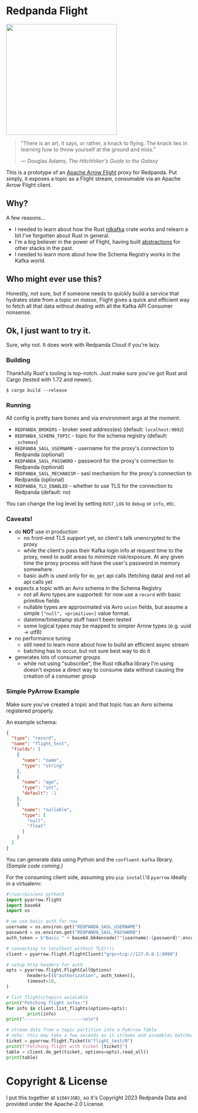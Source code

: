 # Redpanda Flight
<img src="https://github.com/voutilad/redpanda-flight-rs/assets/9891346/d38bd97b-67a0-4e60-bc5c-a9ee25fa587b" width="300"/>

> "There is an art, it says, or rather, a knack to flying. The knack lies in learning how to throw yourself at the
> ground and miss."
>
> — Douglas Adams, _The Hitchhiker's Guide to the Galaxy_

This is a prototype of an [Apache Arrow Flight](https://arrow.apache.org/docs/format/Flight.html) proxy for Redpanda.
Put simply, it exposes a topic as a Flight stream, consumable via an Apache Arrow Flight client.

## Why?

A few reasons...

* I needed to learn about how the Rust [rdkafka](https://crates.io/crates/rdkafka) crate works and relearn a bit I've
  forgotten about Rust in general.
* I'm a big believer in the power of Flight, having built [abstractions](https://github.com/neo4j-field/neo4j-arrow) for
  other stacks in the past.
* I needed to learn more about how the Schema Registry works in the Kafka world.

## Who might ever use this?

Honestly, not sure, but if someone needs to quickly build a service that hydrates state from a topic _en masse_, Flight
gives a quick and efficient way to fetch all that data without dealing with all the Kafka API Consumer nonsense.

## Ok, I just want to try it.

Sure, why not. It does work with Redpanda Cloud if you're lazy.

### Building

Thankfully Rust's tooling is top-notch. Just make sure you've got Rust and Cargo (tested with 1.72 and newer).

```
$ cargo build --release
```

### Running

All config is pretty bare bones and via environment args at the moment:

* `REDPANDA_BROKERS` - broker seed address(es) (default: `localhost:9092`)
* `REDPANDA_SCHEMA_TOPIC` - topic for the schema registry (default: `_schemas`)
* `REDPANDA_SASL_USERNAME` - username for the proxy's connection to Redpanda (optional)
* `REDPANDA_SASL_PASSWORD` - password for the proxy's connection to Redpanda (optional)
* `REDPANDA_SASL_MECHANISM` - sasl mechanism for the proxy's connection to Redpanda (optional)
* `REDPANDA_TLS_ENABLED` - whether to use TLS for the connection to Redpanda (default: no)

You can change the log level by setting `RUST_LOG` to `debug` or `info`, etc.

### Caveats!

* do **NOT** use in production
    - no front-end TLS support yet, so client's talk unencrypted to the proxy
    - while the client's pass their Kafka login info at request time to the proxy, need to audit areas to minimize
      risk/exposure. At any given time the proxy process will have the user's password in memory somewhere.
    - basic auth is used only for `do_get` api calls (fetching data) and not all api calls yet
* expects a topic with an Avro schema in the Schema Registry
    - not all Avro types are supported: for now use a `record` with basic primitive fields
    - nullable types are approximated via Avro `union` fields, but assume a simple `["null", <primitive>]` value format.
    - datetime/timestamp stuff hasn't been tested
    - some logical types may be mapped to simpler Arrow types (e.g. uuid -> utf8)
* no performance tuning
    - still need to learn more about how to build an efficient async stream
    - batching has to occur, but not sure best way to do it
* generates lots of consumer groups
    - while not using "subscribe", the Rust rdkafka library I'm using doesn't expose a direct way to consume data
      without causing the creation of a consumer group

### Simple PyArrow Example

Make sure you've created a topic and that topic has an Avro schema registered properly.

An example schema:

```json
{
  "type": "record",
  "name": "flight_test",
  "fields": [
    {
      "name": "name",
      "type": "string"
    },
    {
      "name": "age",
      "type": "int",
      "default": -1
    },
    {
      "name": "nullable",
      "type": [
        "null",
        "float"
      ]
    }
  ]
}
```

You can generate data using Python and the `confluent-kafka` library. _(Sample code coming.)_

For the consuming client side, assuming you `pip install`'d `pyarrow` ideally in a virtualenv:

```python
#!/usr/bin/env python3
import pyarrow.flight
import base64
import os

# we use basic auth for now
username = os.environ.get("REDPANDA_SASL_USERNAME")
password = os.environ.get("REDPANDA_SASL_PASSWORD")
auth_token = b"Basic " + base64.b64encode(f"{username}:{password}".encode())

# connecting to localhost without TLS(!!)
client = pyarrow.flight.FlightClient("grpc+tcp://127.0.0.1:9999")

# setup http headers for auth
opts = pyarrow.flight.FlightCallOptions(
        headers=[(b"authorization", auth_token)],
        timeout=10,
)

# list flights/topics avialable
print("Fetching flight infos:")
for info in client.list_flights(options=opts):
        print(info)
print("----------------------\n\n")

# stream data from a topic partition into a PyArrow Table
# note: this may take a few seconds as it streams and assembles batches
ticket = pyarrow.flight.Ticket(b"flight_test/0")
print(f"Fetching flight with ticket {ticket}")
table = client.do_get(ticket, options=opts).read_all()
print(table)
```

# Copyright & License

I put this together at `${DAYJOB}`, so it's Copyright 2023 Redpanda Data and provided under the Apache-2.0 License.
